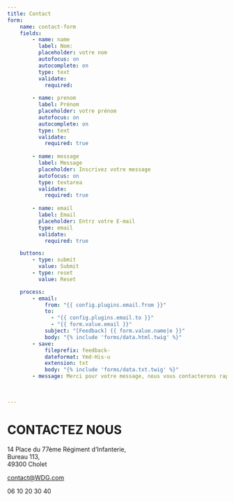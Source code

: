 ```yaml
---
title: Contact
form:
    name: contact-form
    fields:
        - name: name
          label: Nom:
          placeholder: votre nom
          autofocus: on
          autocomplete: on
          type: text
          validate:
            required: 
         
        - name: prenom
          label: Prénom
          placeholder: votre prénom
          autofocus: on
          autocomplete: on
          type: text
          validate:
            required: true
             
        - name: message
          label: Message
          placeholder: Inscrivez votre message
          autofocus: on
          type: textarea
          validate:
            required: true
             
        - name: email
          label: Email
          placeholder: Entrz votre E-mail
          type: email
          validate:
            required: true

    buttons:
        - type: submit
          value: Submit
        - type: reset
          value: Reset

    process:
        - email:
            from: "{{ config.plugins.email.from }}"
            to:
              - "{{ config.plugins.email.to }}"
              - "{{ form.value.email }}"
            subject: "[Feedback] {{ form.value.name|e }}"
            body: "{% include 'forms/data.html.twig' %}"
        - save:
            fileprefix: feedback-
            dateformat: Ymd-His-u
            extension: txt
            body: "{% include 'forms/data.txt.twig' %}"
        - message: Merci pour votre message, nous vous contacterons rapidement.
        
        

---
```


# CONTACTEZ NOUS

14 Place du 77ème Régiment d’Infanterie,   
Bureau 113,   
49300 Cholet  

contact@WDG.com

06 10 20 30 40
